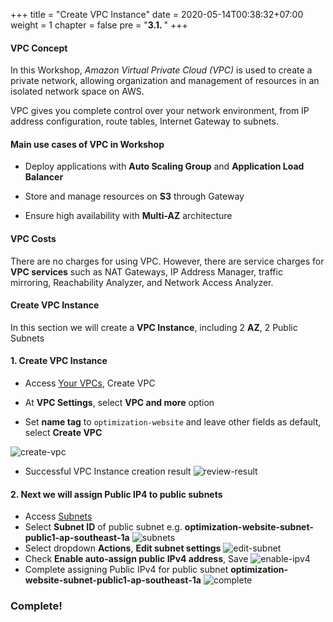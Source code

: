 +++
title = "Create VPC Instance"
date = 2020-05-14T00:38:32+07:00 
weight = 1
chapter = false
pre = "<b>3.1. </b>"
+++

#### VPC Concept

In this Workshop, *Amazon Virtual Private Cloud (VPC)* is used to create a private network, allowing organization and management of resources in an isolated network space on AWS.

VPC gives you complete control over your network environment, from IP address configuration, route tables, Internet Gateway to subnets.

#### Main use cases of VPC in Workshop

- Deploy applications with **Auto Scaling Group** and **Application Load Balancer**

- Store and manage resources on **S3** through Gateway

- Ensure high availability with **Multi-AZ** architecture

#### VPC Costs

There are no charges for using VPC. However, there are service charges for **VPC services** such as NAT Gateways, IP Address Manager, traffic mirroring, Reachability Analyzer, and Network Access Analyzer.

#### Create VPC Instance
In this section we will create a **VPC Instance**, including 2 **AZ**, 2 Public Subnets

#### 1. Create VPC Instance
- Access [Your VPCs](https://ap-southeast-1.console.aws.amazon.com/vpcconsole/home?region=ap-southeast-1#vpcs:), Create VPC
- At **VPC Settings**, select **VPC and more** option

- Set **name tag** to `optimization-website` and leave other fields as default, select **Create VPC**

![create-vpc](/images/3-Prepare-VPC/1testt.png)
- Successful VPC Instance creation result
![review-result](/images/3-Prepare-VPC/2.png)

#### 2. Next we will assign Public IP4 to public subnets
- Access [Subnets](https://ap-southeast-1.console.aws.amazon.com/vpcconsole/home?region=ap-southeast-1#subnets:)
- Select **Subnet ID** of public subnet e.g. **optimization-website-subnet-public1-ap-southeast-1a**
![subnets](/images/3-Prepare-VPC/3.png)
- Select dropdown **Actions**, **Edit subnet settings**
![edit-subnet](/images/3-Prepare-VPC/4.png)
- Check **Enable auto-assign public IPv4 address**, Save
![enable-ipv4](/images/3-Prepare-VPC/5.png)
- Complete assigning Public IPv4 for public subnet **optimization-website-subnet-public1-ap-southeast-1a**
![complete](/images/3-Prepare-VPC/6.png)

### Complete!